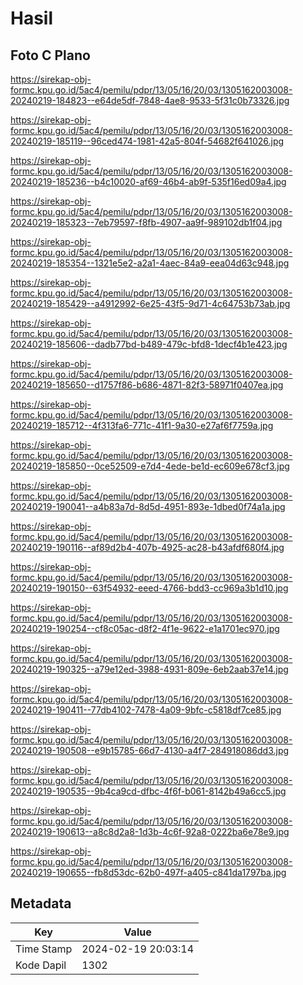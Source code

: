 # Hasil

## Foto C Plano

https://sirekap-obj-formc.kpu.go.id/5ac4/pemilu/pdpr/13/05/16/20/03/1305162003008-20240219-184823--e64de5df-7848-4ae8-9533-5f31c0b73326.jpg

https://sirekap-obj-formc.kpu.go.id/5ac4/pemilu/pdpr/13/05/16/20/03/1305162003008-20240219-185119--96ced474-1981-42a5-804f-54682f641026.jpg

https://sirekap-obj-formc.kpu.go.id/5ac4/pemilu/pdpr/13/05/16/20/03/1305162003008-20240219-185236--b4c10020-af69-46b4-ab9f-535f16ed09a4.jpg

https://sirekap-obj-formc.kpu.go.id/5ac4/pemilu/pdpr/13/05/16/20/03/1305162003008-20240219-185323--7eb79597-f8fb-4907-aa9f-989102db1f04.jpg

https://sirekap-obj-formc.kpu.go.id/5ac4/pemilu/pdpr/13/05/16/20/03/1305162003008-20240219-185354--1321e5e2-a2a1-4aec-84a9-eea04d63c948.jpg

https://sirekap-obj-formc.kpu.go.id/5ac4/pemilu/pdpr/13/05/16/20/03/1305162003008-20240219-185429--a4912992-6e25-43f5-9d71-4c64753b73ab.jpg

https://sirekap-obj-formc.kpu.go.id/5ac4/pemilu/pdpr/13/05/16/20/03/1305162003008-20240219-185606--dadb77bd-b489-479c-bfd8-1decf4b1e423.jpg

https://sirekap-obj-formc.kpu.go.id/5ac4/pemilu/pdpr/13/05/16/20/03/1305162003008-20240219-185650--d1757f86-b686-4871-82f3-58971f0407ea.jpg

https://sirekap-obj-formc.kpu.go.id/5ac4/pemilu/pdpr/13/05/16/20/03/1305162003008-20240219-185712--4f313fa6-771c-41f1-9a30-e27af6f7759a.jpg

https://sirekap-obj-formc.kpu.go.id/5ac4/pemilu/pdpr/13/05/16/20/03/1305162003008-20240219-185850--0ce52509-e7d4-4ede-be1d-ec609e678cf3.jpg

https://sirekap-obj-formc.kpu.go.id/5ac4/pemilu/pdpr/13/05/16/20/03/1305162003008-20240219-190041--a4b83a7d-8d5d-4951-893e-1dbed0f74a1a.jpg

https://sirekap-obj-formc.kpu.go.id/5ac4/pemilu/pdpr/13/05/16/20/03/1305162003008-20240219-190116--af89d2b4-407b-4925-ac28-b43afdf680f4.jpg

https://sirekap-obj-formc.kpu.go.id/5ac4/pemilu/pdpr/13/05/16/20/03/1305162003008-20240219-190150--63f54932-eeed-4766-bdd3-cc969a3b1d10.jpg

https://sirekap-obj-formc.kpu.go.id/5ac4/pemilu/pdpr/13/05/16/20/03/1305162003008-20240219-190254--cf8c05ac-d8f2-4f1e-9622-e1a1701ec970.jpg

https://sirekap-obj-formc.kpu.go.id/5ac4/pemilu/pdpr/13/05/16/20/03/1305162003008-20240219-190325--a79e12ed-3988-4931-809e-6eb2aab37e14.jpg

https://sirekap-obj-formc.kpu.go.id/5ac4/pemilu/pdpr/13/05/16/20/03/1305162003008-20240219-190411--77db4102-7478-4a09-9bfc-c5818df7ce85.jpg

https://sirekap-obj-formc.kpu.go.id/5ac4/pemilu/pdpr/13/05/16/20/03/1305162003008-20240219-190508--e9b15785-66d7-4130-a4f7-284918086dd3.jpg

https://sirekap-obj-formc.kpu.go.id/5ac4/pemilu/pdpr/13/05/16/20/03/1305162003008-20240219-190535--9b4ca9cd-dfbc-4f6f-b061-8142b49a6cc5.jpg

https://sirekap-obj-formc.kpu.go.id/5ac4/pemilu/pdpr/13/05/16/20/03/1305162003008-20240219-190613--a8c8d2a8-1d3b-4c6f-92a8-0222ba6e78e9.jpg

https://sirekap-obj-formc.kpu.go.id/5ac4/pemilu/pdpr/13/05/16/20/03/1305162003008-20240219-190655--fb8d53dc-62b0-497f-a405-c841da1797ba.jpg


## Metadata

| Key        | Value               |
| ---------- | ------------------- |
| Time Stamp | 2024-02-19 20:03:14 |
| Kode Dapil | 1302                |



